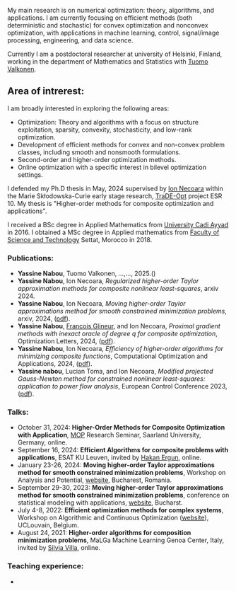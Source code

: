 My main research is on numerical optimization: theory, algorithms, and applications. I am currently focusing on efficient methods (both deterministic and stochastic) for convex optimization and nonconvex optimization, with applications in machine learning, control, signal/image processing, engineering, and data science.

Currently I am a postdoctoral researcher at university of Helsinki, Finland, working in the department of Mathematics and Statistics with [Tuomo Valkonen](https://tuomov.iki.fi).


## Area of intrerest:
I am broadly interested in exploring the following areas:
- Optimization: Theory and algorithms with a focus on structure exploitation, sparsity, convexity, stochasticity, and low-rank optimization.
- Development of efficient methods for convex and non-convex problem classes, including smooth and nonsmooth formulations.
- Second-order and higher-order optimization methods.
- Online optimization with a specific interest in bilevel optimization settings.

I defended my Ph.D thesis in May, 2024 supervised by [Ion Necoara](https://acse.pub.ro/index.php/en/ion-necoara/) within the Marie Skłodowska-Curie early stage research, [TraDE-Opt](https://trade-opt-itn.eu) project ESR 10. My thesis is "Higher-order methods for composite optimization and applications". 

I received a BSc degree in Applied Mathematics from [University Cadi Ayyad](https://www.uca.ma) in 2016. I obtained a MSc degree in Applied mathematics from [Faculty of Science and Technology](https://www.fsts.ac.ma) Settat, Morocco in 2018.



### Publications:
- **Yassine Nabou**, Tuomo Valkonen, *...*,..., 2025.()
- **Yassine Nabou**, Ion Necoara, *Regularized higher-order Taylor approximation methods for composite nonlinear least-squares*, arxiv 2024.
- **Yassine Nabou**, Ion Necoara, *Moving higher-order Taylor approximations method for smooth constrained minimization problems*, arxiv, 2024, ([pdf](https://arxiv.org/pdf/2402.15022)).
- **Yassine Nabou**, [Francois Glineur](https://perso.uclouvain.be/francois.glineur/), and Ion Necoara, *Proximal gradient methods with inexact oracle of degree q for composite optimization*, Optimization Letters, 2024, ([pdf](https://link.springer.com/content/pdf/10.1007/s11590-024-02118-9.pdf)).
- **Yassine Nabou**, Ion Necoara, *Efficiency of higher-order algorithms for minimizing composite functions*, Computational Optimization and Applications, 2024, ([pdf](https://link.springer.com/content/pdf/10.1007/s10589-023-00533-9.pdf)).
- **Yassine nabou**, Lucian Toma, and Ion Necoara, *Modified projected Gauss-Newton method for constrained nonlinear least-squares: application to power flow analysis*, European Control Conference 2023, ([pdf](https://ieeexplore.ieee.org/abstract/document/10178179)). 



### Talks: 
- October 31, 2024: **Higher-Order Methods for Composite Optimization with Application**, [MOP](https://www.mop.uni-saarland.de/teaching/MOPResearchSeminar/index.shtml) Research Seminar, Saarland University, Germany, online.  
- September 16, 2024: **Efficient Algorithms for composite problems with applications**, ESAT KU Leuven, invited by [Hakan Ergun](https://scholar.google.com/citations?user=EGUrHGsAAAAJ&hl=en), online.
- January 23-26, 2024: **Moving higher-order Taylor approximations method for smooth constrained minimization problems**, Workshop on Analysis and Potential, [website](http://imar.ro/~imar/2024/Conferinte/APBucur/Abstracts.pdf), Bucharest, Romania.
- September 29-30, 2023: **Moving higher-order Taylor approximations method for smooth constrained minimization problems**, conference on statistical modeling with applications, [website](https://statmod2023.sciencesconf.org/?lang=en), Bucharst. 
- July 4-8, 2022: **Efficient optimization methods for complex systems**, Workshop on Algorithmic and Continuous Optimization ([website](https://trade-opt-itn.eu/workshop.html)), UCLouvain, Belgium.
- August 24, 2021: **Higher-order algorithms for composition minimization problems**, MaLGa Machine Learning Genoa Center, Italy, invited by [Silvia Villa](https://dima.unige.it/~villa), online.



### Teaching experience:
-


